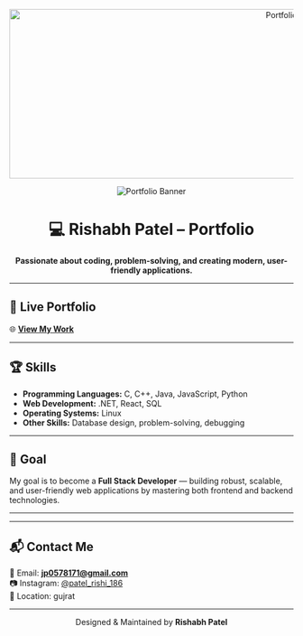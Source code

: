 <p align="center">
  <img src="assets/rishi-banner.jpg" alt="Portfolio Banner" width="1000" height="300"/>
</p>
<p align="center">
  <img src="https://via.placeholder.com/1000x300.png?text=Rishabh+Patel+Portfolio" alt="Portfolio Banner" />
</p>

<h1 align="center">💻 Rishabh Patel – Portfolio</h1>
<p align="center">
  <b>Passionate about coding, problem-solving, and creating modern, user-friendly applications.</b>
</p>

---

## 🚀 Live Portfolio
🌐 **[View My Work](https://tempo-deployment-1fcfc4da-0f75-4375-853d-b96f6d80037-tempo-labs.vercel.app/)**

---

## 🏆 Skills
- **Programming Languages:** C, C++, Java, JavaScript, Python
- **Web Development:** .NET, React, SQL
- **Operating Systems:** Linux
- **Other Skills:** Database design, problem-solving, debugging

---

## 🎯 Goal
My goal is to become a **Full Stack Developer** — building robust, scalable, and user-friendly web applications by mastering both frontend and backend technologies.

---


---

## 📬 Contact Me
💌 Email: **jp0578171@gmail.com**  
📷 Instagram: [@patel_rishi_186](https://www.instagram.com/patel_rishi_186?igsh=MTA2b3NiNWxqanRqYQ==)  
📍 Location: gujrat

---

<p align="center">
  Designed & Maintained by <b>Rishabh Patel</b>
</p>
